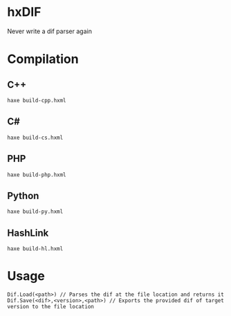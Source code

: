# hxDIF
Never write a dif parser again

# Compilation
## C++
```haxe build-cpp.hxml```
## C#
```haxe build-cs.hxml```
## PHP
```haxe build-php.hxml```
## Python
```haxe build-py.hxml```
## HashLink
```haxe build-hl.hxml```
# Usage
```
Dif.Load(<path>) // Parses the dif at the file location and returns it
Dif.Save(<dif>,<version>,<path>) // Exports the provided dif of target version to the file location
```
